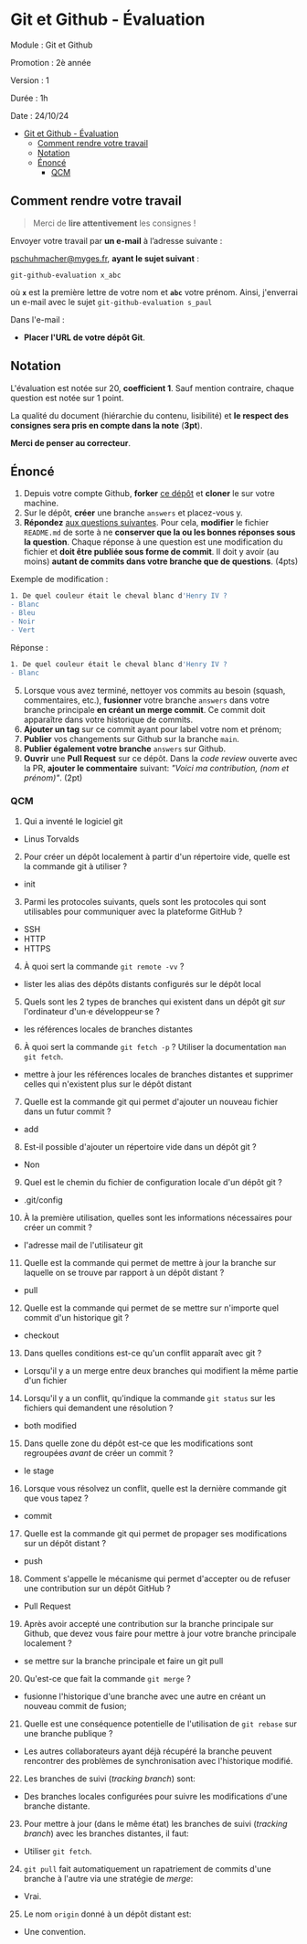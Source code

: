 # Git et Github - Évaluation

Module : Git et Github

Promotion : 2è année

Version : 1

Durée : 1h

Date : 24/10/24

- [Git et Github - Évaluation](#git-et-github---évaluation)
  - [Comment rendre votre travail](#comment-rendre-votre-travail)
  - [Notation](#notation)
  - [Énoncé](#énoncé)
    - [QCM](#qcm)


## Comment rendre votre travail

> Merci de **lire attentivement** les consignes !

Envoyer votre travail par **un e-mail** à l’adresse suivante :  

<a href="mailto:pschuhmacher@myges.fr?subject=git-github-evaluation x_abc">pschuhmacher@myges.fr</a>, **ayant le sujet suivant** : 

`git-github-evaluation x_abc` 

où **`x`** est la première lettre de votre nom et **`abc`** votre prénom. Ainsi, j'enverrai un e-mail avec le sujet `git-github-evaluation s_paul`

Dans l'e-mail :

- **Placer l'URL de votre dépôt Git**.


## Notation

L'évaluation est notée sur 20, **coefficient 1**. Sauf mention contraire, chaque question est notée sur 1 point.

La qualité du document (hiérarchie du contenu, lisibilité) et **le respect des consignes sera pris en compte dans la note** (**3pt**). 

**Merci de penser au correcteur**.

<!-- ## Consignes

- Étant donné le caractère fondamental des notions vues dans ce module, **l'usage d'IA générative, comme chatGPT ou CoPilot, est interdite** ! **Toute dérogation à cette règle entraînera une note de 0**;
- Vous pouvez consulter vos notes de cours. -->

## Énoncé

1. Depuis votre compte Github, **forker** [ce dépôt](https://github.com/paul-schuhm/git-github-exam) et **cloner** le sur votre machine.
2. Sur le dépôt, **créer** une branche `answers` et placez-vous y.
3. **Répondez** [aux questions suivantes](#qcm). Pour cela, **modifier** le fichier `README.md` de sorte à ne **conserver que la ou les bonnes réponses sous la question**. Chaque réponse à une question est une modification du fichier et **doit être publiée sous forme de commit**. Il doit y avoir (au moins) **autant de commits dans votre branche que de questions**. (4pts)

Exemple de modification :
~~~bash
1. De quel couleur était le cheval blanc d'Henry IV ?
- Blanc
- Bleu
- Noir
- Vert
~~~

Réponse :
~~~bash
1. De quel couleur était le cheval blanc d'Henry IV ?
- Blanc
~~~

5. Lorsque vous avez terminé, nettoyer vos commits au besoin (squash, commentaires, etc.), **fusionner** votre branche `answers` dans votre branche principale **en créant un merge commit**. Ce commit doit apparaître dans votre historique de commits.
6. **Ajouter un tag** sur ce commit ayant pour label votre nom et prénom;
7. **Publier** vos changements sur Github sur la branche `main`.
8. **Publier également votre branche** `answers` sur Github.
9.  **Ouvrir** une **Pull Request** sur ce dépôt. Dans la *code review* ouverte avec la PR, **ajouter le commentaire** suivant: *"Voici ma contribution, (nom et prénom)"*. (2pt)

### QCM

1. Qui a inventé le logiciel git 

- Linus Torvalds

2. Pour créer un dépôt localement à partir d'un répertoire vide, quelle est la commande git à utiliser ?

 - init

3. Parmi les protocoles suivants, quels sont les protocoles qui sont utilisables pour communiquer avec la plateforme GitHub ?
 
 - SSH
 - HTTP
 - HTTPS

4. À quoi sert la commande `git remote -vv` ?

 - lister les alias des dépôts distants configurés sur le dépôt local

5. Quels sont les 2 types de branches qui existent dans un dépôt git *sur* l'ordinateur d'un·e développeur·se ?

 - les références locales de branches distantes

6. À quoi sert la commande `git fetch -p` ? Utiliser la documentation `man git fetch`.

 - mettre à jour les références locales de branches distantes et supprimer celles qui n'existent plus sur le dépôt distant

7. Quelle est la commande git qui permet d'ajouter un nouveau fichier dans un futur commit ?

 - add

8. Est-il possible d'ajouter un répertoire vide dans un dépôt git ?

 - Non

9. Quel est le chemin du fichier de configuration locale d'un dépôt git ?

 - .git/config

10. À la première utilisation, quelles sont les informations nécessaires pour créer un commit ?

 - l'adresse mail de l'utilisateur git
  
11. Quelle est la commande qui permet de mettre à jour la branche sur laquelle on se trouve par rapport à un dépôt distant ? 

 - pull

12. Quelle est la commande qui permet de se mettre sur n'importe quel commit d'un historique git ? 

 - checkout

13. Dans quelles conditions est-ce qu'un conflit apparaît avec git ? 

- Lorsqu'il y a un merge entre deux branches qui modifient la même partie d'un fichier

14.  Lorsqu'il y a un conflit, qu'indique la commande `git status` sur les fichiers qui demandent une résolution ? 

 - both modified
  
15.  Dans quelle zone du dépôt est-ce que les modifications sont regroupées *avant* de créer un commit ? 

 - le stage

16.  Lorsque vous résolvez un conflit, quelle est la dernière commande git que vous tapez ? 

 - commit

17.  Quelle est la commande git qui permet de propager ses modifications sur un dépôt distant ? 

- push

18.   Comment s'appelle le mécanisme qui permet d'accepter ou de refuser une contribution sur un dépôt GitHub ? 

 - Pull Request

19.  Après avoir accepté une contribution sur la branche principale sur Github, que devez vous faire pour mettre à jour votre branche principale localement ? 

 - se mettre sur la branche principale et faire un git pull

20.  Qu'est-ce que fait la commande `git merge` ?

 -  fusionne l'historique d'une branche avec une autre en créant un nouveau commit de fusion;

21.  Quelle est une conséquence potentielle de l'utilisation de `git rebase` sur une branche publique ?

 - Les autres collaborateurs ayant déjà récupéré la branche peuvent rencontrer des problèmes de synchronisation avec l'historique modifié.

22.  Les branches de suivi (*tracking branch*) sont:

 - Des branches locales configurées pour suivre les modifications d'une branche distante. 

23. Pour mettre à jour (dans le même état) les branches de suivi (*tracking branch*) avec les branches distantes, il faut:

  - Utiliser `git fetch`.

24. `git pull` fait automatiquement un rapatriement de commits d'une branche à l'autre via une stratégie de *merge*: 

 - Vrai.

25. Le nom `origin` donné à un dépôt distant est:
  
 - Une convention.